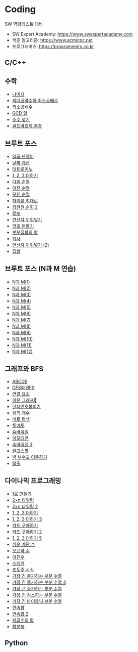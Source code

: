 # Coding
SW 역량테스트 대비 
- SW Expert Academy: https://www.swexpertacademy.com
- 백준 알고리즘: https://www.acmicpc.net 
- 프로그래머스: https://programmers.co.kr 

## C/C++  
<h2 id="-">수학</h2>
<ul>
<li><a href="https://www.acmicpc.net/10430">나머지</a></li>
<li><a href="https://www.acmicpc.net/problem/2609">최대공약수와 최소공배수</a></li>
<li><a href="https://www.acmicpc.net/problem/1934">최소공배수</a></li>
<li><a href="https://www.acmicpc.net/problem/9613">GCD 합</a></li>
<li><a href="https://www.acmicpc.net/problem/1978">소수 찾기</a></li>
<li><a href="https://www.acmicpc.net/problem/6588">골드바흐의 추측</a></li>
</ul>
<h2 id="-">브루트 포스</h2>
<ul>
<li><a href="https://www.acmicpc.net/problem/2309">일곱 난쟁이</a></li>
<li><a href="https://www.acmicpc.net/problem/1476">날짜 계산</a></li>
<li><a href="https://www.acmicpc.net/problem/14500">테트로미노</a></li>
<li><a href="https://www.acmicpc.net/problem/9095">1, 2, 3 더하기</a></li>
<li><a href="https://www.acmicpc.net/problem/10972">다음 순열</a></li>
<li><a href="https://www.acmicpc.net/problem/10973">이전 순열</a></li>
<li><a href="https://www.acmicpc.net/problem/10974">모든 순열</a></li>
<li><a href="https://www.acmicpc.net/problem/10819">차이를 최대로</a></li>
<li><a href="https://www.acmicpc.net/problem/10971">외판원 순회 2</a></li>
<li><a href="https://www.acmicpc.net/problem/6603">로또</a></li>
<li><a href="https://www.acmicpc.net/problem/14888">연산자 끼워넣기</a></li>
<li><a href="https://www.acmicpc.net/problem/1759">암호 만들기</a></li>
<li><a href="https://www.acmicpc.net/problem/1182">부분집합의 합</a></li>
<li><a href="https://www.acmicpc.net/problem/14501">퇴사</a></li>
<li><a href="https://www.acmicpc.net/problem/15658">연산자 끼워넣기 (2)</a></li>
<li><a href="https://www.acmicpc.net/problem/11723">집합</a></li>
</ul>
<h2 id="-n-m-">브루트 포스 (N과 M 연습)</h2>
<ul>
<li><a href="https://www.acmicpc.net/problem/15649">N과 M(1)</a></li>
<li><a href="https://www.acmicpc.net/problem/15650">N과 M(2)</a></li>
<li><a href="https://www.acmicpc.net/problem/15651">N과 M(3)</a></li>
<li><a href="https://www.acmicpc.net/problem/15652">N과 M(4)</a></li>
<li><a href="https://www.acmicpc.net/problem/15654">N과 M(5)</a></li>
<li><a href="https://www.acmicpc.net/problem/15655">N과 M(6)</a></li>
<li><a href="https://www.acmicpc.net/problem/15656">N과 M(7)</a></li>
<li><a href="https://www.acmicpc.net/problem/15657">N과 M(8)</a></li>
<li><a href="https://www.acmicpc.net/problem/15663">N과 M(9)</a></li>
<li><a href="https://www.acmicpc.net/problem/15664">N과 M(10)</a></li>
<li><a href="https://www.acmicpc.net/problem/15665">N과 M(11)</a></li>
<li><a href="https://www.acmicpc.net/problem/15666">N과 M(12)</a></li>
</ul>
<h2 id="-bfs">그래프와 BFS</h2>
<ul>
<li><a href="https://www.acmicpc.net/problem/13023">ABCDE</a></li>
<li><a href="https://www.acmicpc.net/problem/1260">DFS와 BFS</a></li>
<li><a href="https://www.acmicpc.net/problem/11724">연결 요소</a></li>
<li><a href="https://www.acmicpc.net/problem/1707">이분 그래프</a></li>
<li><a href="https://www.acmicpc.net/problem/2667">단지번호붙이기</a></li>
<li><a href="https://www.acmicpc.net/problem/4963">섬의 개수</a></li>
<li><a href="https://www.acmicpc.net/problem/2178">미로 탐색</a></li>
<li><a href="https://www.acmicpc.net/problem/7576">토마토</a></li>
<li><a href="https://www.acmicpc.net/problem/1697">숨바꼭질</a></li>
<li><a href="https://www.acmicpc.net/problem/14226">이모티콘</a></li>
<li><a href="https://www.acmicpc.net/problem/13549">숨바꼭질 3</a></li>
<li><a href="https://www.acmicpc.net/problem/1261">알고스팟</a></li>
<li><a href="https://www.acmicpc.net/problem/2206">벽 부수고 이동하기</a></li>
<li><a href="https://www.acmicpc.net/problem/3055">탈출</a></li>
</ul>
<h2 id="-">다이나믹 프로그래밍</h2>
<ul>
<li><a href="https://www.acmicpc.net/problem/1463">1로 만들기</a></li>
<li><a href="https://www.acmicpc.net/problem/11726">2×n 타일링</a></li>
<li><a href="https://www.acmicpc.net/problem/11727">2×n 타일링 2</a></li>
<li><a href="https://www.acmicpc.net/problem/9095">1, 2, 3 더하기</a></li>
<li><a href="https://www.acmicpc.net/problem/15988">1, 2, 3 더하기 3</a></li>
<li><a href="https://www.acmicpc.net/problem/11052">카드 구매하기</a></li>
<li><a href="https://www.acmicpc.net/problem/16194">카드 구매하기 2</a></li>
<li><a href="https://www.acmicpc.net/problem/15990">1, 2, 3 더하기 5</a></li>
<li><a href="https://www.acmicpc.net/problem/10844">쉬운 계단 수</a></li>
<li><a href="https://www.acmicpc.net/problem/11057">오르막 수</a></li>
<li><a href="https://www.acmicpc.net/problem/2193">이친수</a></li>
<li><a href="https://www.acmicpc.net/problem/9465">스티커</a></li>
<li><a href="https://www.acmicpc.net/problem/2156">포도주 시식</a></li>
<li><a href="https://www.acmicpc.net/problem/11053">가장 긴 증가하는 부분 수열</a></li>
<li><a href="https://www.acmicpc.net/problem/14002">가장 긴 증가하는 부분 수열 4</a></li>
<li><a href="https://www.acmicpc.net/problem/11055">가장 큰 증가하는 부분 수열</a></li>
<li><a href="https://www.acmicpc.net/problem/11722">가장 긴 감소하는 부분 수열</a></li>
<li><a href="https://www.acmicpc.net/problem/11054">가장 긴 바이토닉 부분 수열</a></li>
<li><a href="https://www.acmicpc.net/problem/1912">연속합</a></li>
<li><a href="https://www.acmicpc.net/problem/13398">연속합 2</a></li>
<li><a href="https://www.acmicpc.net/problem/1699">제곱수의 합</a></li>
<li><a href="https://www.acmicpc.net/problem/2225">합분해</a></li>
</ul>

## Python 
